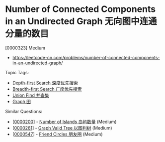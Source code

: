 # Number of Connected Components in an Undirected Graph 无向图中连通分量的数目

[0000323] Medium

- https://leetcode-cn.com/problems/number-of-connected-components-in-an-undirected-graph/

Topic Tags:

- [Depth-first Search 深度优先搜索](https://leetcode-cn.com/tag/depth-first-search/)
- [Breadth-first Search 广度优先搜索](https://leetcode-cn.com/tag/breadth-first-search/)
- [Union Find 并查集](https://leetcode-cn.com/tag/union-find/)
- [Graph 图](https://leetcode-cn.com/tag/graph/)

Similar Questions:

- [[0000200](https://leetcode-cn.com/problems/number-of-islands/)] - [Number of Islands 岛屿数量](./0000200.number-of-islands.md) (Medium)
- [[0000261](https://leetcode-cn.com/problems/graph-valid-tree/)] - [Graph Valid Tree 以图判树](./0000261.graph-valid-tree.md) (Medium)
- [[0000547](https://leetcode-cn.com/problems/friend-circles/)] - [Friend Circles 朋友圈](./0000547.friend-circles.md) (Medium)

